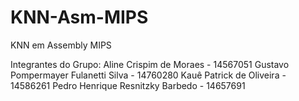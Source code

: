 # KNN-Asm-MIPS
KNN em Assembly MIPS

Integrantes do Grupo: 
Aline Crispim de Moraes - 14567051 
Gustavo Pompermayer Fulanetti Silva - 14760280 
Kauê Patrick de Oliveira - 14586261 
Pedro Henrique Resnitzky Barbedo - 14657691
